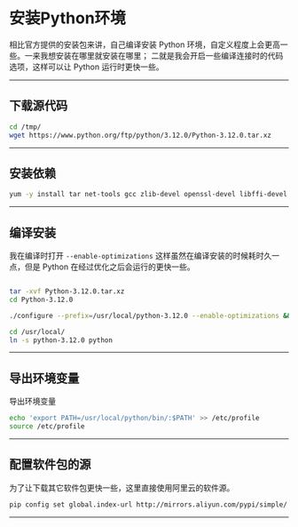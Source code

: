 # 安装Python环境
相比官方提供的安装包来讲，自己编译安装 Python 环境，自定义程度上会更高一些。一来我想安装在哪里就安装在哪里； 二就是我会开启一些编译连接时的代码选项，这样可以让 Python 运行时更快一些。


---

## 下载源代码
```bash
cd /tmp/
wget https://www.python.org/ftp/python/3.12.0/Python-3.12.0.tar.xz

```

---

## 安装依赖
```bash
yum -y install tar net-tools gcc zlib-devel openssl-devel libffi-devel xz-devel
```

---


## 编译安装
我在编译时打开 `--enable-optimizations` 这样虽然在编译安装的时候耗时久一点，但是 Python 在经过优化之后会运行的更快一些。
```bash

tar -xvf Python-3.12.0.tar.xz 
cd Python-3.12.0

./configure --prefix=/usr/local/python-3.12.0 --enable-optimizations && make && make install

cd /usr/local/
ln -s python-3.12.0 python

```

---

## 导出环境变量
导出环境变量
```bash
echo 'export PATH=/usr/local/python/bin/:$PATH' >> /etc/profile
source /etc/profile
```

---

## 配置软件包的源
为了让下载其它软件包更快一些，这里直接使用阿里云的软件源。
```bash
pip config set global.index-url http://mirrors.aliyun.com/pypi/simple/
```

---